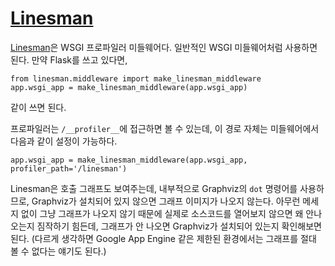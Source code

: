 [Linesman][source]
==================

[Linesman][]은 WSGI 프로파일러 미들웨어다. 일반적인 WSGI 미들웨어처럼 사용하면 된다. 만약 Flask를 쓰고 있다면,

    from linesman.middleware import make_linesman_middleware
    app.wsgi_app = make_linesman_middleware(app.wsgi_app)

같이 쓰면 된다.

프로파일러는 `/__profiler__`에 접근하면 볼 수 있는데, 이 경로 자체는 미들웨어에서 다음과 같이 설정이 가능하다.

    app.wsgi_app = make_linesman_middleware(app.wsgi_app, profiler_path='/linesman')

Linesman은 호출 그래프도 보여주는데, 내부적으로 Graphviz의 `dot` 명령어를 사용하므로, Graphviz가 설치되어 있지 않으면 그래프 이미지가 나오지 않는다. 아무런 메세지 없이 그냥 그래프가 나오지 않기 때문에 실제로 소스코드를 열어보지 않으면 왜 안나오는지 짐작하기 힘든데, 그래프가 안 나오면 Graphviz가 설치되어 있는지 확인해보면 된다. (다르게 생각하면 Google App Engine 같은 제한된 환경에서는 그래프를 절대 볼 수 없다는 얘기도 된다.)

[Linesman]: http://pypi.python.org/pypi/linesman

[source]: http://pypi.python.org/pypi/linesman
